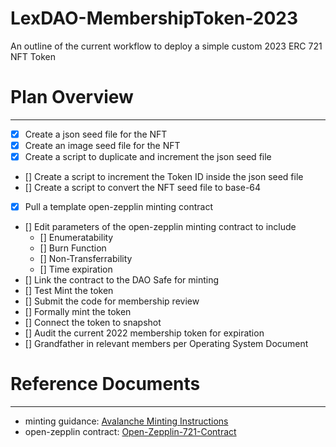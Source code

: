 # LexDAO-MembershipToken-2023
An outline of the current workflow to deploy a simple custom 2023 ERC 721 NFT Token

# Plan Overview
-----------------
  - [x] Create a json seed file for the NFT 
  - [x] Create an image seed file for the NFT
  - [x] Create a script to duplicate and increment the json seed file
  - [] Create a script to increment the Token ID inside the json seed file
  - [] Create a script to convert the NFT seed file to base-64
  - [x] Pull a template open-zepplin minting contract
  - [] Edit parameters of the open-zepplin minting contract to include
    - [] Enumeratability
    - [] Burn Function
    - [] Non-Transferrability
    - [] Time expiration
  - [] Link the contract to the DAO Safe for minting
  - [] Test Mint the token
  - [] Submit the code for membership review
  - [] Formally mint the token
  - [] Connect the token to snapshot
  - [] Audit the current 2022 membership token for expiration
  - [] Grandfather in relevant members per Operating System Document
  
  
  # Reference Documents
  --------------------
  
   - minting guidance: [Avalanche Minting Instructions](https://docs.avax.network/community/tutorials-contest/2021/how-to-mint-erc721-using-openzeppelin/tutorial#getting-metadata-ready-to-be-uploaded-to-decentralized-storage)
   - open-zepplin contract: [Open-Zepplin-721-Contract](https://github.com/OpenZeppelin/openzeppelin-contracts/blob/release-v4.7/contracts/token/ERC721/presets/ERC721PresetMinterPauserAutoId.sol)
   
